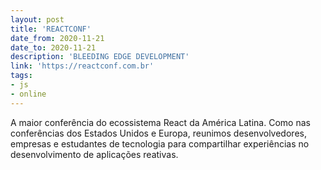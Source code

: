 ```yaml
---
layout: post
title: 'REACTCONF'
date_from: 2020-11-21
date_to: 2020-11-21
description: 'BLEEDING EDGE DEVELOPMENT'
link: 'https://reactconf.com.br'
tags:
- js
- online
---
```

A maior conferência do ecossistema React da América Latina. Como nas conferências dos Estados Unidos e Europa, reunimos desenvolvedores, empresas e estudantes de tecnologia para compartilhar experiências no desenvolvimento de aplicações reativas.

